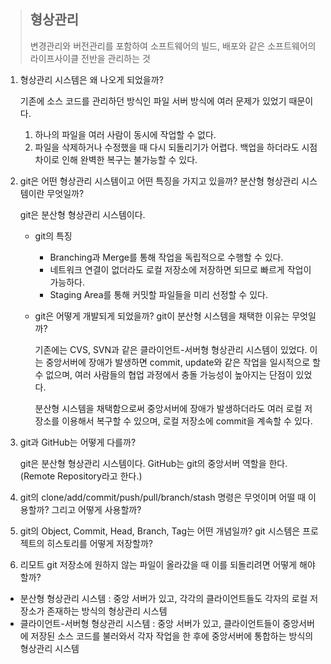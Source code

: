 > ## 형상관리
> 변경관리와 버전관리를 포함하여 소프트웨어의 빌드, 배포와 같은 소프트웨어의 라이프사이클 전반을 관리하는 것
1. 형상관리 시스템은 왜 나오게 되었을까?

    기존에 소스 코드를 관리하던 방식인 파일 서버 방식에 여러 문제가 있었기 때문이다.

    1. 하나의 파일을 여러 사람이 동시에 작업할 수 없다.
    2. 파일을 삭제하거나 수정했을 때 다시 되돌리기가 어렵다. 백업을 하더라도 시점 차이로 인해 완벽한 복구는 불가능할 수 있다.

2. git은 어떤 형상관리 시스템이고 어떤 특징을 가지고 있을까? 분산형 형상관리 시스템이란 무엇일까?

    git은 분산형 형상관리 시스템이다.

    - git의 특징
      - Branching과 Merge를 통해 작업을 독립적으로 수행할 수 있다.
      - 네트워크 연결이 없더라도 로컬 저장소에 저장하면 되므로 빠르게 작업이 가능하다.
      - Staging Area를 통해 커밋할 파일들을 미리 선정할 수 있다.

    - git은 어떻게 개발되게 되었을까? git이 분산형 시스템을 채택한 이유는 무엇일까?

      기존에는 CVS, SVN과 같은 클라이언트-서버형 형상관리 시스템이 있었다. 이는 중앙서버에 장애가 발생하면 commit, update와 같은 작업을 일시적으로 할 수 없으며, 여러 사람들의 협업 과정에서 충돌 가능성이 높아지는 단점이 있었다.

      분산형 시스템을 채택함으로써 중앙서버에 장애가 발생하더라도 여러 로컬 저장소를 이용해서 복구할 수 있으며, 로컬 저장소에 commit을 계속할 수 있다. 

3. git과 GitHub는 어떻게 다를까?

    git은 분산형 형상관리 시스템이다. GitHub는 git의 중앙서버 역할을 한다. (Remote Repository라고 한다.)

4. git의 clone/add/commit/push/pull/branch/stash 명령은 무엇이며 어떨 때 이용할까? 그리고 어떻게 사용할까?

5. git의 Object, Commit, Head, Branch, Tag는 어떤 개념일까? git 시스템은 프로젝트의 히스토리를 어떻게 저장할까?

6. 리모트 git 저장소에 원하지 않는 파일이 올라갔을 때 이를 되돌리려면 어떻게 해야 할까?



- 분산형 형상관리 시스템 : 중앙 서버가 있고, 각각의 클라이언트들도 각자의 로컬 저장소가 존재하는 방식의 형상관리 시스템
- 클라이언트-서버형 형상관리 시스템 : 중앙 서버가 있고, 클라이언트들이 중앙서버에 저장된 소스 코드를 불러와서 각자 작업을 한 후에 중앙서버에 통합하는 방식의 형상관리 시스템
